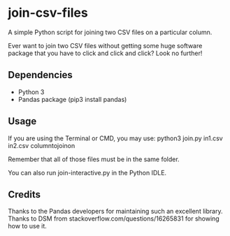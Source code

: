 # join-csv-files
A simple Python script for joining two CSV files on a particular column.

Ever want to join two CSV files without getting some huge software package that you have to click and click and click? Look no further! 

## Dependencies
- Python 3
- Pandas package (pip3 install pandas)

## Usage
If you are using the Terminal or CMD, you may use:
python3 join.py in1.csv in2.csv columntojoinon

Remember that all of those files must be in the same folder.

You can also run join-interactive.py in the Python IDLE.

## Credits
Thanks to the Pandas developers for maintaining such an excellent library. Thanks to DSM from stackoverflow.com/questions/16265831 for showing how to use it.
